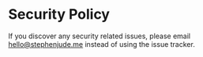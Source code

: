 # Security Policy

If you discover any security related issues, please email hello@stephenjude.me instead of using the issue tracker.
